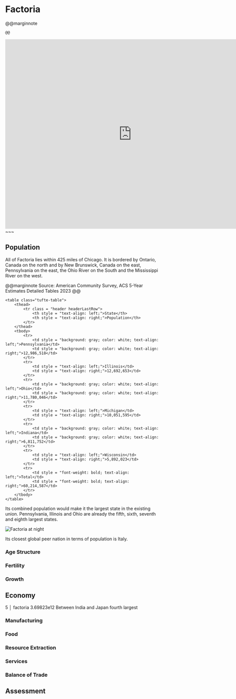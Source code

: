 # Factoria

@@marginnote
~~~<img src="/img/factor.png" style="width: 100%; display: block;">~~~
@@

~~~
<iframe 
	src="https://njal.s3.us-west-2.amazonaws.com/Chicago.html" 
	title="Chicago area map" 
	width="800" 
	height="600" 
	frameborder="0" 
	scrolling="yes">
</iframe>
~~~

## Population

All of Factoria lies within 425 miles of Chicago. It is bordered by Ontario, Canada on the north and by New Brunswick, Canada on the east, Pennsylvania on the east, the Ohio River on the South and the Mississippi River on the west.

@@marginnote
Source: American Community Survey, ACS 5-Year Estimates Detailed Tables 2023
@@
~~~
<table class="tufte-table">
	<thead>
		<tr class = "header headerLastRow">
			<th style = "text-align: left;">State</th>
			<th style = "text-align: right;">Population</th>
		</tr>
	</thead>
	<tbody>
		<tr>
			<td style = "background: gray; color: white; text-align: left;">Pennsylvania</td>
			<td style = "background: gray; color: white; text-align: right;">12,986,518</td>
		</tr>
		<tr>
			<td style = "text-align: left;">Illinois</td>
			<td style = "text-align: right;">12,692,653</td>
		</tr>
		<tr>
			<td style = "background: gray; color: white; text-align: left;">Ohio</td>
			<td style = "background: gray; color: white; text-align: right;">11,780,046</td>
		</tr>
		<tr>
			<td style = "text-align: left;">Michigan</td>
			<td style = "text-align: right;">10,051,595</td>
		</tr>
		<tr>
			<td style = "background: gray; color: white; text-align: left;">Indiana</td>
			<td style = "background: gray; color: white; text-align: right;">6,811,752</td>
		</tr>
		<tr>
			<td style = "text-align: left;">Wisconsin</td>
			<td style = "text-align: right;">5,892,023</td>
		</tr>
		<tr>
			<td style = "font-weight: bold; text-align: left;">Total</td>
			<td style = "font-weight: bold; text-align: right;">60,214,587</td>
		</tr>
	</tbody>
</table>
~~~

Its combined population would make it the largest state in the existing union. Pennsylvania, Illinois and Ohio are already the fifth, sixth, seventh and eighth largest states. 

![Factoria at night](/img/factoria_at_night.png)

Its closest global peer nation in terms of population is Italy. 


### Age Structure
### Fertility
### Growth
## Economy
5 │ factoria    3.69823e12
Between India and Japan fourth largest
### Manufacturing
### Food
### Resource Extraction
### Services
### Balance of Trade

## Assessment
	